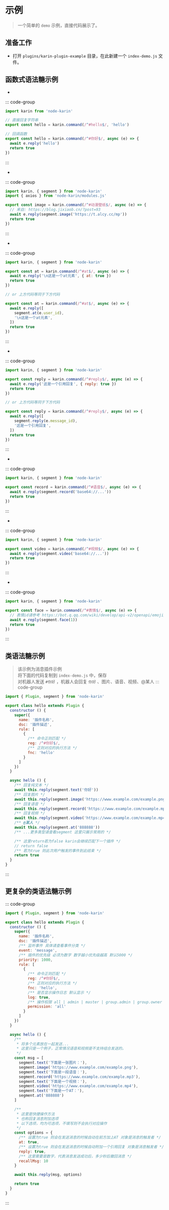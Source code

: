 # 示例

> 一个简单的 `demo` 示例，直接代码展示了。

## 准备工作

- 打开 `plugins/karin-plugin-example` 目录，在此新建一个 `index-demo.js` 文件。

## 函数式语法糖示例

- <Badge type="warning" text="文本" />
::: code-group
```js [js]
import karin from 'node-karin'

// 直接回复字符串
export const hello = karin.command(/^#hello$/, 'hello')

// 回调函数
export const hello = karin.command(/^#你好$/, async (e) => {
  await e.reply('hello')
  return true
})

```
:::
- <Badge type="warning" text="图片" />
::: code-group
```js [js]
import karin, { segment } from 'node-karin'
import { axios } from 'node-karin/modules.js'

export const image = karin.command(/^#动漫壁纸$/, async (e) => {
  // 来自: https://blog.jixiaob.cn/?post=93
  await e.reply(segment.image('https://t.alcy.cc/mp'))
  return true
})

```
:::

- <Badge type="warning" text="at" />
::: code-group
```js [js]
import karin, { segment } from 'node-karin'

export const at = karin.command(/^#at$/, async (e) => {
  await e.reply('\n这是一个at元素', { at: true })
  return true
})

// or 上方代码等同于下方代码

export const at = karin.command(/^#at$/, async (e) => {
  await e.reply([
    segment.at(e.user_id),
    '\n这是一个at元素',
  ])
  return true
})

```
:::
- <Badge type="warning" text="引用回复" />
::: code-group
```js [js]
import karin, { segment } from 'node-karin'

export const reply = karin.command(/^#reply$/, async (e) => {
  await e.reply('这是一个引用回复', { reply: true })
  return true
})

// or 上方代码等同于下方代码

export const reply = karin.command(/^#reply$/, async (e) => {
  await e.reply([
    segment.reply(e.message_id),
    '这是一个引用回复',
  ])
  return true
})

```
:::

- <Badge type="warning" text="语音" />
::: code-group
```js [js]
import karin, { segment } from 'node-karin'

export const record = karin.command(/^#语音$/, async (e) => {
  await e.reply(segment.record('base64://...'))
  return true
})

```
:::

- <Badge type="warning" text="视频" />
::: code-group
```js [js]
import karin, { segment } from 'node-karin'

export const video = karin.command(/^#视频$/, async (e) => {
  await e.reply(segment.video('base64://...'))
  return true
})

```
:::

- <Badge type="warning" text="表情" />
::: code-group
```js [js]
import karin, { segment } from 'node-karin'

export const face = karin.command(/^#表情$/, async (e) => {
  // 表情id请参考 https://bot.q.qq.com/wiki/develop/api-v2/openapi/emoji/model.html#Emoji
  await e.reply(segment.face(1))
  return true
})

```
:::

<Badge type="danger" text="待完善..." />

## 类语法糖示例

> 该示例为消息插件示例  
> 将下面的代码复制到 `index-demo.js` 中，保存  
>对机器人发送 `#你好` ，机器人会回复 `你好` 、图片、语音、视频、@某人
::: code-group
```js [js]
import { Plugin, segment } from 'node-karin'

export class hello extends Plugin {
  constructor () {
    super({
      name: '插件名称',
      dsc: '插件描述',
      rule: [
        {
          /** 命令正则匹配 */
          reg: /^#你好$/,
          /** 正则对应的执行方法 */
          fnc: 'hello'
        }
      ]
    })
  }

  async hello () {
    /** 回复纯文本 */
    await this.reply(segment.text('你好'))
    /** 回复图片 */
    await this.reply(segment.image('https://www.example.com/example.png'))
    /** 回复语音 */
    await this.reply(segment.record('https://www.example.com/example.mp3'))
    /** 回复视频 */
    await this.reply(segment.video('https://www.example.com/example.mp4'))
    /** @某人 */
    await this.reply(segment.at('888888'))
    /** ...更多类型请查看segment 这里只展示常用的 */

    /** 这里return若为false karin会继续匹配下一个插件 */
    // return false
    /** 若为true 则此次用户触发的事件到此结束 */
    return true
  }
}

```
:::

## 更复杂的类语法糖示例
::: code-group
```js [js]
import { Plugin, segment } from 'node-karin'

export class hello extends Plugin {
  constructor () {
    super({
      name: '插件名称',
      dsc: '插件描述',
      /** 监听事件 具体请查看事件分类 */
      event: 'message',
      /** 插件的优先级 必须为数字 数字越小优先级越高 默认5000 */
      priority: 1000,
      rule: [
        {
          /** 命令正则匹配 */
          reg: /^#你好$/,
          /** 正则对应的执行方法 */
          fnc: 'hello',
          /** 是否显示操作日志 默认显示 */
          log: true,
          /** 操作权限 all | admin | master | group.admin | group.owner */
          permission: 'all'
        }
      ]
    })
  }

  async hello () {
    /**
     * 将多个元素放在一起发送...
     * 这里只是一个例子，正常情况语音和视频是不支持组合发送的。
     */
    const msg = [
      segment.text('下面是一张图片：'),
      segment.image('https://www.example.com/example.png'),
      segment.text('下面是一段语音：'),
      segment.record('https://www.example.com/example.mp3'),
      segment.text('下面是一个视频：'),
      segment.video('https://www.example.com/example.mp4'),
      segment.text('下面是一个AT：'),
      segment.at('888888')
    ]

    /**
     * 这里是快捷操作方法
     * 也称回复消息附加选项
     * 以下选项，均为可选项，不填写则不会执行对应操作
     */
    const options = {
      /** 设置为true 则会在发送消息的时候自动在前方加上AT 对象是消息的触发者 */
      at: true,
      /** 设置为true 则会在发送消息的时候自动附加一个引用回复 对象是消息触发者 */
      reply: true,
      /** 这里需要是数字，代表消息发送成功后，多少秒后撤回消息 */
      recallMsg: 10
    }

    await this.reply(msg, options)

    return true
  }
}

```
:::
